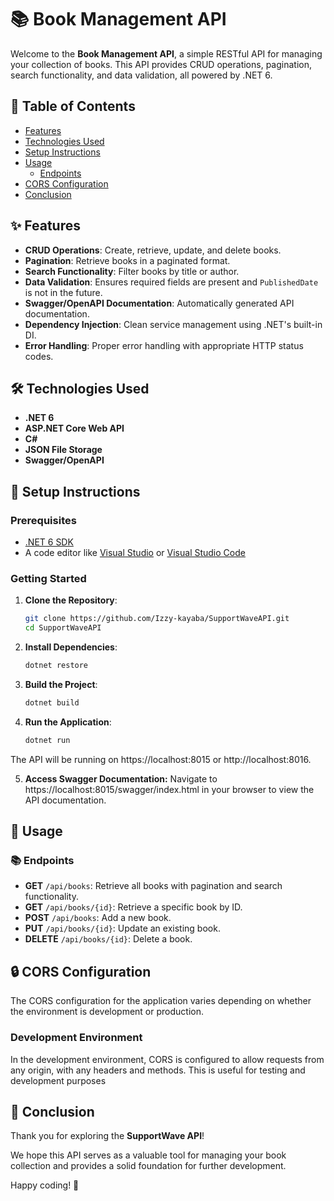 # 📚 Book Management API

Welcome to the **Book Management API**, a simple RESTful API for managing your collection of books. This API provides CRUD operations, pagination, search functionality, and data validation, all powered by .NET 6.

## 📖 Table of Contents

- [Features](#features)
- [Technologies Used](#technologies-used)
- [Setup Instructions](#setup-instructions)
- [Usage](#usage)
  - [Endpoints](#endpoints)
- [CORS Configuration](#cors-configuration)
- [Conclusion](#conclusion)

## ✨ Features

- **CRUD Operations**: Create, retrieve, update, and delete books.
- **Pagination**: Retrieve books in a paginated format.
- **Search Functionality**: Filter books by title or author.
- **Data Validation**: Ensures required fields are present and `PublishedDate` is not in the future.
- **Swagger/OpenAPI Documentation**: Automatically generated API documentation.
- **Dependency Injection**: Clean service management using .NET's built-in DI.
- **Error Handling**: Proper error handling with appropriate HTTP status codes.

## 🛠️ Technologies Used

- **.NET 6**
- **ASP.NET Core Web API**
- **C#**
- **JSON File Storage**
- **Swagger/OpenAPI**

## 📝 Setup Instructions

### Prerequisites

- [.NET 6 SDK](https://dotnet.microsoft.com/download/dotnet/6.0)
- A code editor like [Visual Studio](https://visualstudio.microsoft.com/) or [Visual Studio Code](https://code.visualstudio.com/)

### Getting Started

1. **Clone the Repository**:
   ```bash
   git clone https://github.com/Izzy-kayaba/SupportWaveAPI.git
   cd SupportWaveAPI

2. **Install Dependencies**:
   ```bash
   dotnet restore

3. **Build the Project**:
   ```bash
   dotnet build

4. **Run the Application**:
   ```bash
   dotnet run

The API will be running on https://localhost:8015 or http://localhost:8016.

5. **Access Swagger Documentation:**
Navigate to https://localhost:8015/swagger/index.html in your browser to view the API documentation.

## 🚀 Usage

### 📚 Endpoints

- **GET** `/api/books`: Retrieve all books with pagination and search functionality.
- **GET** `/api/books/{id}`: Retrieve a specific book by ID.
- **POST** `/api/books`: Add a new book.
- **PUT** `/api/books/{id}`: Update an existing book.
- **DELETE** `/api/books/{id}`: Delete a book.

## 🔒 CORS Configuration

The CORS configuration for the application varies depending on whether the environment is development or production.

### Development Environment

In the development environment, CORS is configured to allow requests from any origin, with any headers and methods. This is useful for testing and development purposes

## 🎉 Conclusion

Thank you for exploring the **SupportWave API**!

We hope this API serves as a valuable tool for managing your book collection and provides a solid foundation for further development.

Happy coding! 🚀
